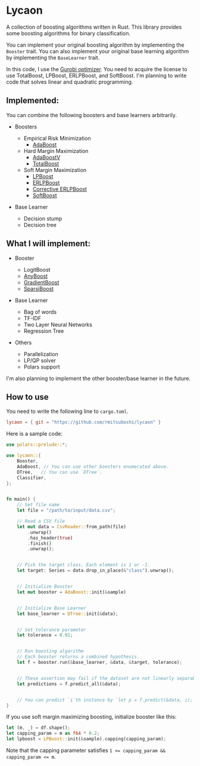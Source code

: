 # Lycaon
A collection of boosting algorithms written in Rust.
This library provides some boosting algorithms for binary classification.

You can implement your original boosting algorithm by implementing the `Booster` trait.
You can also implement your original base learning algorithm by implementing the `BaseLearner` trait.


In this code, I use the [Gurobi optimizer](https://www.gurobi.com).
You need to acquire the license to use TotalBoost, LPBoost, ERLPBoost, and SoftBoost.
I'm planning to write code that solves linear and quadratic programming.

## Implemented:
You can combine the following boosters and base learners arbitrarily.

- Boosters
    - Empirical Risk Minimization
        * [AdaBoost](https://www.sciencedirect.com/science/article/pii/S002200009791504X?via%3Dihub)
    - Hard Margin Maximization
        * [AdaBoostV](http://jmlr.org/papers/v6/ratsch05a.html)
        * [TotalBoost](https://dl.acm.org/doi/10.1145/1143844.1143970)
    - Soft Margin Maximization
        * [LPBoost](https://link.springer.com/content/pdf/10.1023/A:1012470815092.pdf)
        * [ERLPBoost](https://www.stat.purdue.edu/~vishy/papers/WarGloVis08.pdf)
        * [Corrective ERLPBoost](https://core.ac.uk/download/pdf/207934763.pdf)
        * [SoftBoost](https://proceedings.neurips.cc/paper/2007/file/cfbce4c1d7c425baf21d6b6f2babe6be-Paper.pdf)


- Base Learner
    - Decision stump
    - Decision tree

## What I will implement:

- Booster
    - LogitBoost
    - [AnyBoost](https://www.researchgate.net/publication/243689632_Functional_gradient_techniques_for_combining_hypotheses)
    - [GradientBoost](https://www.jstor.org/stable/2699986)
    - [SparsiBoost](http://proceedings.mlr.press/v97/mathiasen19a/mathiasen19a.pdf)


- Base Learner
    - Bag of words
    - TF-IDF
    - Two Layer Neural Networks
    - Regression Tree


- Others
    - Parallelization
    - LP/QP solver
    - Polars support


I'm also planning to implement the other booster/base learner in the future.


## How to use


You need to write the following line to `cargo.toml`.

```TOML
lycaon = { git = "https://github.com/rmitsuboshi/lycaon" }
```


Here is a sample code:

```rust
use polars::prelude::*;

use lycaon::{
    Booster,
    AdaBoost, // You can use other boosters enumerated above.
    DTree,   // You can use `DTree`.
    Classifier,
};


fn main() {
    // Set file name
    let file = "/path/to/input/data.csv";

    // Read a CSV file
    let mut data = CsvReader::from_path(file)
        .unwrap()
        .has_header(true)
        .finish()
        .unwrap();


    // Pick the target class. Each element is 1 or -1.
    let target: Series = data.drop_in_place(&"class").unwrap();


    // Initialize Booster
    let mut booster = AdaBoost::init(&sample)


    // Initialize Base Learner
    let base_learner = DTree::init(&data);


    // Set tolerance parameter
    let tolerance = 0.01;


    // Run boosting algorithm
    // Each booster returns a combined hypothesis.
    let f = booster.run(&base_learner, &data, &target, tolerance);


    // These assertion may fail if the dataset are not linearly separable.
    let predictions = f.predict_all(&data);


    // You can predict `i`th instance by `let p = f.predict(&data, i);`
}
```


If you use soft margin maximizing boosting, initialize booster like this:
```rust
let (m, _) = df.shape();
let capping_param = m as f64 * 0.2;
let lpboost = LPBoost::init(&sample).capping(capping_param);
```

Note that the capping parameter satisfies `1 <= capping_param && capping_param <= m`.
